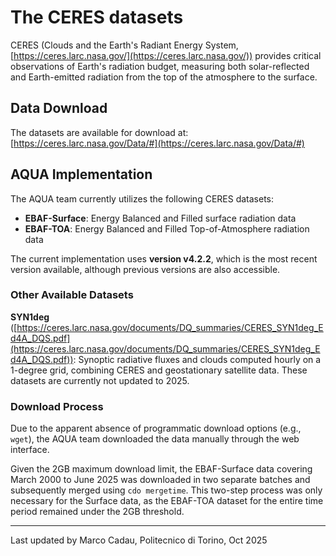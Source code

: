 # The CERES datasets

CERES (Clouds and the Earth's Radiant Energy System, 
[https://ceres.larc.nasa.gov/](https://ceres.larc.nasa.gov/)) provides critical observations of 
Earth's radiation budget, measuring both solar-reflected and Earth-emitted radiation from the 
top of the atmosphere to the surface.

## Data Download

The datasets are available for download at: [https://ceres.larc.nasa.gov/Data/#](https://ceres.larc.nasa.gov/Data/#)

## AQUA Implementation

The AQUA team currently utilizes the following CERES datasets:

- **EBAF-Surface**: Energy Balanced and Filled surface radiation data
- **EBAF-TOA**: Energy Balanced and Filled Top-of-Atmosphere radiation data

The current implementation uses **version v4.2.2**, which is the most recent version available, 
although previous versions are also accessible.

### Other Available Datasets

**SYN1deg** ([https://ceres.larc.nasa.gov/documents/DQ_summaries/CERES_SYN1deg_Ed4A_DQS.pdf](https://ceres.larc.nasa.gov/documents/DQ_summaries/CERES_SYN1deg_Ed4A_DQS.pdf)): 
Synoptic radiative fluxes and clouds computed hourly on a 1-degree grid, combining CERES and 
geostationary satellite data. These datasets are currently not updated to 2025.

### Download Process

Due to the apparent absence of programmatic download options (e.g., `wget`), the AQUA team 
downloaded the data manually through the web interface. 

Given the 2GB maximum download limit, the EBAF-Surface data covering March 2000 to June 2025 
was downloaded in two separate batches and subsequently merged using `cdo mergetime`. This 
two-step process was only necessary for the Surface data, as the EBAF-TOA dataset for the 
entire time period remained under the 2GB threshold.

---------
Last updated by Marco Cadau, Politecnico di Torino, Oct 2025